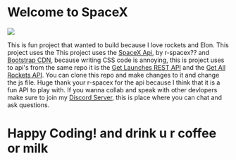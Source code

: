 # Welcome to SpaceX 

<img src="https://media0.giphy.com/media/S71ciFlI5R9F6/giphy.gif?cid=ecf05e475eh899dyub006dvtud0e415a1w9p29710dmgn1kj&rid=giphy.gif">

<p>This is fun project that wanted to build because I love rockets and Elon. This project uses the This project uses the <a href="https://github.com/r-spacex/SpaceX-API">SpaceX Api</a>, by r-spacex?? and <a href="https://getbootstrap.com/">Bootstrap CDN</a>, because writing CSS code is annoying, this is project uses to api's from the same repo it is the <a href="https://api.spacexdata.com/v4/launches/latest">Get Launches REST API</a> and the <a href="https://api.spacexdata.com/v4/rockets">Get All Rockets API</a>. You can clone this repo and make changes to it and change the js file. Huge thank your r-spacex for the api because I think that it is a fun API to play with. If you wanna collab and speak with other devlopers make sure to join my <a href="https://discord.gg/CuzBW4DA2f">Discord Server</a>, this is place where you can chat and ask questions.</p>

<h1>Happy Coding! and drink u r coffee or milk</h1>